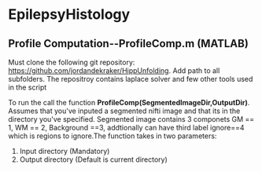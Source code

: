 # EpilepsyHistology

## Profile Computation--ProfileComp.m (MATLAB)
Must clone the following git repository: https://github.com/jordandekraker/HippUnfolding. Add path to all 
subfolders. The repositroy contains laplace solver and few other tools used in the script

To run the call the function **ProfileComp(SegmentedImageDir,OutputDir)**.
Assumes that you've inputed a segmented nifti image and that its in the directory you've specified. Segmented image
contains 3 componets GM == 1, WM == 2, Background ==3, addtionally can have third label ignore==4 which is regions to 
ignore.The function takes in two parameters:
  1) Input directory (Mandatory)
  2) Output directory (Default is current directory)  
